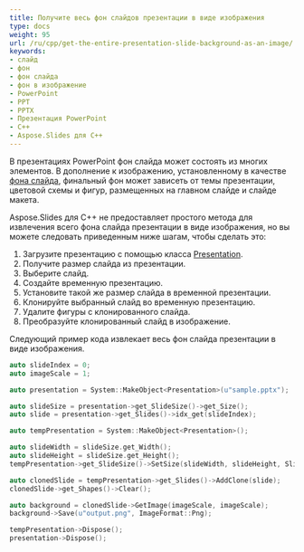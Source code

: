 ```yaml
---
title: Получите весь фон слайдов презентации в виде изображения
type: docs
weight: 95
url: /ru/cpp/get-the-entire-presentation-slide-background-as-an-image/
keywords:
- слайд
- фон
- фон слайда
- фон в изображение
- PowerPoint
- PPT
- PPTX
- Презентация PowerPoint
- C++
- Aspose.Slides для C++
---
```


В презентациях PowerPoint фон слайда может состоять из многих элементов. В дополнение к изображению, установленному в качестве [фона слайда](/slides/ru/cpp/presentation-background/), финальный фон может зависеть от темы презентации, цветовой схемы и фигур, размещенных на главном слайде и слайде макета.

Aspose.Slides для C++ не предоставляет простого метода для извлечения всего фона слайда презентации в виде изображения, но вы можете следовать приведенным ниже шагам, чтобы сделать это:
1. Загрузите презентацию с помощью класса [Presentation](https://reference.aspose.com/slides/cpp/aspose.slides/presentation/).
1. Получите размер слайда из презентации.
1. Выберите слайд.
1. Создайте временную презентацию.
1. Установите такой же размер слайда в временной презентации.
1. Клонируйте выбранный слайд во временную презентацию.
1. Удалите фигуры с клонированного слайда.
1. Преобразуйте клонированный слайд в изображение.

Следующий пример кода извлекает весь фон слайда презентации в виде изображения.
```cpp
auto slideIndex = 0;
auto imageScale = 1;

auto presentation = System::MakeObject<Presentation>(u"sample.pptx");

auto slideSize = presentation->get_SlideSize()->get_Size();
auto slide = presentation->get_Slides()->idx_get(slideIndex);

auto tempPresentation = System::MakeObject<Presentation>();

auto slideWidth = slideSize.get_Width();
auto slideHeight = slideSize.get_Height();
tempPresentation->get_SlideSize()->SetSize(slideWidth, slideHeight, SlideSizeScaleType::DoNotScale);

auto clonedSlide = tempPresentation->get_Slides()->AddClone(slide);
clonedSlide->get_Shapes()->Clear();

auto background = clonedSlide->GetImage(imageScale, imageScale);
background->Save(u"output.png", ImageFormat::Png);

tempPresentation->Dispose();
presentation->Dispose();
```